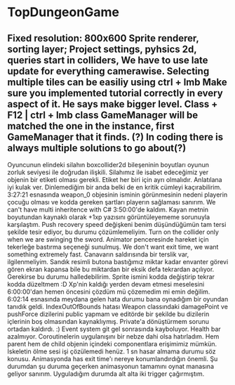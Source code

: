 # TopDungeonGame
Fixed resolution: 800x600
Sprite renderer, sorting layer;
Project settings, pyhsics 2d, queries start in colliders, 
We have to use late update for everything camerawise.
Selecting multiple tiles can be easiliy using ctrl + lmb
Make sure you implemented tutorial correctly in every aspect of it.
He says make bigger level.
Class + F12 | ctrl + lmb class
GameManager will be matched the one in the instance, first GameManager that it finds. (?)
In coding there is always multiple solutions to go about(?)
---
Oyuncunun elindeki silahın boxcollider2d bileşeninin boyutları oyunun zorluk seviyesi ile doğrudan ilişkili.
Silahımız ile isabet edeceğimiz yer objenin bir etiketi olması gerekli. Etiket her biri için ayrı olmalıdır.
Anlatılana iyi kulak ver. Dinlemediğim bir anda belki de en kritik cümleyi kaçırabilirim.
3:27:21 esnasında weapon_0 objesinin isminin görünmesinin nedeni playerin çocuğu olması ve kodda gereken şartları playerın sağlaması sanırım.
We can't have multi inheritence with C#
3:50:00'de kaldım.
Kayan metnin boyutundan kaynaklı olarak +1xp yazısını görüntüleyememe sorunuyla karşılaştım.
Push recovery speed değişkeni benim düşündüğümün tam tersi şekilde tesir ediyor, bu durumu çözümlemeliyim.
Turn on the collider only when we are swinging the sword.
Animator penceresinde hareket için tekerleğe bastırma seçeneği sunulmuş.
We don't want exit time, we want something extremely fast.
Canavarın saldırısında bir terslik var, ilgilenmeliyim.
Sandık resimli butona bastığımız miktar kadar envanter görevi gören ekran kapansa bile bu miktardan bir eksik defa tekrardan açılıyor. 
Gerekirse bu durumu halledebilirim.
Sprite ismini kodda değiştirip tekrar kodda düzeltmem :D
Xp'nin kaldığı yerden devam etmesi meselesini 6:00:00'dan hemen öncesini çözdüm mü çözemedim mi emin değilim.
6:02:14 esnasında meydana gelen hata durumu bana oynadığım bir oyundan tanıdık geldi.
IndexOutOfBounds hatası Weapon classındaki damagePoint ve pushForce dizilerini public yapmam ve editörde bir şekilde bu dizilerin içlerinin boş olmasından
kaynaklıymış. Private'a dönüştürmem sorunu ortadan kaldırdı. :)
Event system git gel sonrasında kayboluyor.
Health bar azalmıyor.
Coroutinelerin uygulanışını bir nebze dahi olsa hatırladım.
Hem parent hem de child objenin içindeki componentlara erişimimiz mümkün.
İskeletin ölme sesi işi çözülemedi henüz.
1 sn hasar almama durumu söz konusu.
Animasyonda has exit time'ı nereye konumlandırdığın önemli. Şu durumdan şu duruma geçerken animasyonun tamamını oynat manasına geliyor sanırım.
Uyguladığım durumda alt alta iki trigger çağırmıştım. 